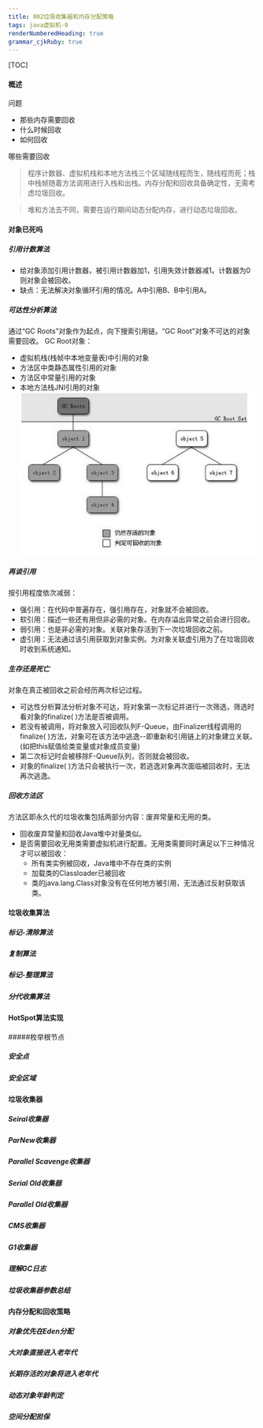 ```yaml
---
title: 002垃圾收集器和内存分配策略 
tags: java虚拟机-0
renderNumberedHeading: true
grammar_cjkRuby: true
---
```

[TOC]
#### 概述
问题
- 那些内存需要回收
- 什么时候回收
- 如何回收

哪些需要回收
> 程序计数器、虚拟机栈和本地方法栈三个区域随线程而生，随线程而死；栈中栈帧随着方法调用进行入栈和出栈。内存分配和回收具备确定性，无需考虑垃圾回收。

> 堆和方法去不同，需要在运行期间动态分配内存，进行动态垃圾回收。
	
	
#### 对象已死吗
##### 引用计数算法
- 给对象添加引用计数器，被引用计数器加1，引用失效计数器减1。计数器为0则对象会被回收。
- 缺点：无法解决对象循环引用的情况。A中引用B、B中引用A。
##### 可达性分析算法
通过“GC Roots”对象作为起点，向下搜索引用链。“GC Root”对象不可达的对象需要回收。
GC Root对象：
- 虚拟机栈(栈帧中本地变量表)中引用的对象
- 方法区中类静态属性引用的对象
- 方法区中常量引用的对象
- 本地方法栈JNI引用的对象
![可达性分析算法判定对象是否可回收](./images/可达性分析算法判定对象是否可回收.png)

##### 再谈引用
按引用程度依次减弱：
- 强引用：在代码中普遍存在，强引用存在，对象就不会被回收。
- 软引用：描述一些还有用但非必需的对象。在内存溢出异常之前会进行回收。
- 弱引用：也是非必需的对象。关联对象存活到下一次垃圾回收之前。
- 虚引用：无法通过该引用获取到对象实例。为对象关联虚引用为了在垃圾回收时收到系统通知。
##### 生存还是死亡
对象在真正被回收之前会经历两次标记过程。
- 可达性分析算法分析对象不可达，将对象第一次标记并进行一次筛选，筛选时看对象的finalize( )方法是否被调用。
- 若没有被调用，将对象放入可回收队列F-Queue，由Finalizer线程调用的finalize( )方法，对象可在该方法中逃逸--即重新和引用链上的对象建立关联。(如把this赋值给类变量或对象成员变量)
- 第二次标记时会被移除F-Queue队列，否则就会被回收。
- 对象的finalize( )方法只会被执行一次，若逃逸对象再次面临被回收时，无法再次逃逸。
##### 回收方法区
方法区即永久代的垃圾收集包括两部分内容：废弃常量和无用的类。
- 回收废弃常量和回收Java堆中对量类似。
- 是否需要回收无用类需要虚拟机进行配置。无用类需要同时满足以下三种情况才可以被回收：
	- 所有类实例被回收，Java堆中不存在类的实例
	-  加载类的Classloader已被回收
	-  类的java.lang.Class对象没有在任何地方被引用，无法通过反射获取该类。

#### 垃圾收集算法
##### 标记-清除算法
##### 复制算法
##### 标记-整理算法
##### 分代收集算法

#### HotSpot算法实现
#####枚举根节点
##### 安全点
##### 安全区域

#### 垃圾收集器
##### Seiral收集器
##### ParNew收集器
##### Parallel Scavenge收集器
##### Serial Old收集器
##### Parallel Old收集器
##### CMS收集器
##### G1收集器
##### 理解GC日志
##### 垃圾收集器参数总结

#### 内存分配和回收策略
##### 对象优先在Eden分配
##### 大对象直接进入老年代
##### 长期存活的对象将进入老年代
##### 动态对象年龄判定
##### 空间分配担保